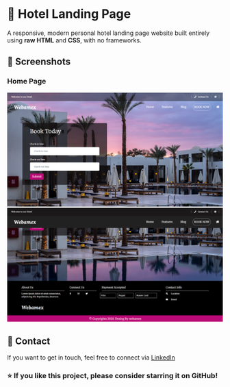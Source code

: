 
  <h1>💼  Hotel Landing Page</h1>

  <p>A responsive, modern personal hotel landing page website built entirely using <strong>raw HTML</strong> and <strong>CSS</strong>, with no frameworks.</p>

 
  <h2>📸 Screenshots</h2>

  <h3>Home Page</h3>
  <img src="ss (1).png" alt="Home Page Screenshot">
  <img src="ss (2).png" alt="Home Page Screenshot">

 
  <h2>📧 Contact</h2>
  <p>If you want to get in touch, feel free to connect via <a href="https://www.linkedin.com/in/fatimaamir99/" target="_blank">LinkedIn</a></p>

  <h3>⭐ If you like this project, please consider starring it on GitHub!</h3>

</body>
</html>